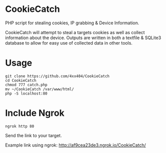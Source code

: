 # CookieCatch
PHP script for stealing cookies, IP grabbing &amp; Device Information. 

CookieCatch will attempt to steal a targets cookies as well as collect information about the device. Outputs are written in both a textfile & SQLite3 database to allow for easy use of collected data in other tools.

# Usage
```
git clone https://github.com/4xx404/CookieCatch
cd CookieCatch
chmod 777 catch.php
mv ~/CookieCatch /var/www/html/
php -S localhost:80
```

# Include Ngrok
```
ngrok http 80
```

Send the link to your target.  
  
Example link using ngrok: http://af9cea23de3.ngrok.io/CookieCatch/
